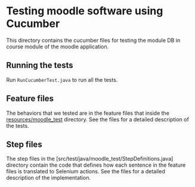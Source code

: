 # Testing moodle software using Cucumber
This directory contains the cucumber files for testing the module DB in course module of the moodle application.

## Running the tests
Run ```RunCucumberTest.java``` to run all the tests.

## Feature files
The behaviors that we tested are in the feature files that inside the [resources/moodle_test](resources/hellocucumber) directory. See the files for a detailed description of the tests.

## Step files
The step files in the [src/test/java/moodle_test/StepDefinitions.java] directory contain the code that defines how each sentence in the feature files is translated to Selenium actions. See the files for a detailed description of the implementation.
 
